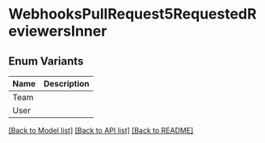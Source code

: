 # WebhooksPullRequest5RequestedReviewersInner

## Enum Variants

| Name | Description |
|---- | -----|
| Team |  |
| User |  |

[[Back to Model list]](../README.md#documentation-for-models) [[Back to API list]](../README.md#documentation-for-api-endpoints) [[Back to README]](../README.md)



